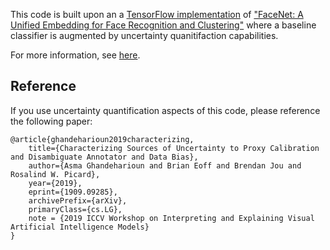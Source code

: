 This code is built upon an a [TensorFlow implementation](https://github.com/davidsandberg/facenet) of ["FaceNet: A Unified Embedding for Face Recognition and Clustering"](http://arxiv.org/abs/1503.03832) where a baseline classifier is augmented by uncertainty quanitifaction capabilities.

For more information, see [here](https://arxiv.org/abs/1909.09285).

## Reference
If you use uncertainty quantification aspects of this code, please reference the following paper:

```
@article{ghandeharioun2019characterizing,
    title={Characterizing Sources of Uncertainty to Proxy Calibration and Disambiguate Annotator and Data Bias},
    author={Asma Ghandeharioun and Brian Eoff and Brendan Jou and Rosalind W. Picard},
    year={2019},
    eprint={1909.09285},
    archivePrefix={arXiv},
    primaryClass={cs.LG},
    note = {2019 ICCV Workshop on Interpreting and Explaining Visual Artificial Intelligence Models}
}
```